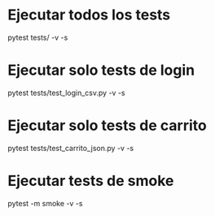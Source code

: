 # Ejecutar todos los tests

pytest tests/ -v -s

# Ejecutar solo tests de login

pytest tests/test_login_csv.py -v -s

# Ejecutar solo tests de carrito

pytest tests/test_carrito_json.py -v -s

# Ejecutar tests de smoke

pytest -m smoke -v -s
